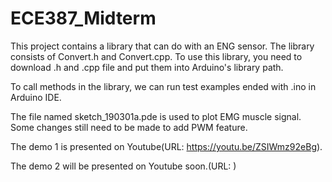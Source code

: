 # ECE387_Midterm
This project contains a library that can do with an ENG sensor.
The library consists of Convert.h and Convert.cpp. To use this library, you need to download .h and .cpp file and put them into Arduino's library path. 

To call methods in the library, we can run test examples ended with .ino in Arduino IDE.

The file named sketch_190301a.pde is used to plot EMG muscle signal.
Some changes still need to be made to add PWM feature.

The demo 1 is presented on Youtube(URL: https://youtu.be/ZSIWmz92eBg).

The demo 2 will be presented on Youtube soon.(URL:       )


